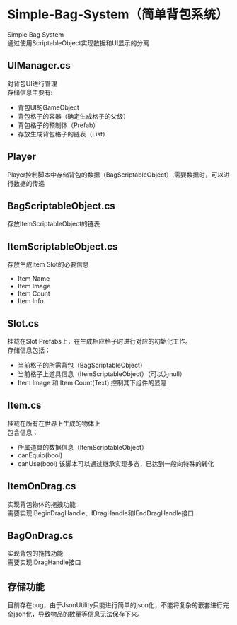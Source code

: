 # Simple-Bag-System（简单背包系统）
Simple Bag System<br>
通过使用ScriptableObject实现数据和UI显示的分离<br>

## UIManager.cs
对背包UI进行管理<br>
存储信息主要有:<br>
* 背包UI的GameObject
* 背包格子的容器（确定生成格子的父级）
* 背包格子的预制体（Prefab）
* 存放生成背包格子的链表（List）

## Player
Player控制脚本中存储背包的数据（BagScriptableObject）,需要数据时，可以进行数据的传递<br>

## BagScriptableObject.cs
存放ItemScriptableObject的链表<br>

## ItemScriptableObject.cs
存放生成Item Slot的必要信息<br>
* Item Name
* Item Image
* Item Count
* Item Info

## Slot.cs
挂载在Slot Prefabs上，在生成相应格子时进行对应的初始化工作。<br>
存储信息包括：<br>
* 当前格子的所需背包（BagScriptableObject）
* 当前格子上道具信息（ItemScriptableObject）（可以为null）
* Item Image 和 Item Count(Text) 控制其下组件的显隐

## Item.cs
挂载在所有在世界上生成的物体上<br>
包含信息：<br>
* 所属道具的数据信息（ItemScriptableObject）
* canEquip(bool)
* canUse(bool)
该脚本可以通过继承实现多态，已达到一般向特殊的转化<br>

## ItemOnDrag.cs
实现背包物体的拖拽功能<br>
需要实现IBeginDragHandle、IDragHandle和IEndDragHandle接口<br>

## BagOnDrag.cs
实现背包的拖拽功能<br>
需要实现IDragHandle接口<br>

## 存储功能
目前存在bug，由于JsonUtility只能进行简单的json化，不能将复杂的嵌套进行完全json化，导致物品的数量等信息无法保存下来。
